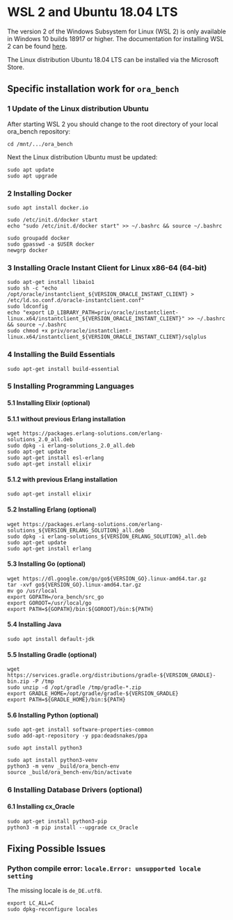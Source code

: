 # WSL 2 and Ubuntu 18.04 LTS

The version 2 of the Windows Subsystem for Linux (WSL 2) is only available in Windows 10 builds 18917 or higher.
The documentation for installing WSL 2 can be found [here](https://docs.microsoft.com/en-us/windows/wsl/wsl2-install).

The Linux distribution Ubuntu 18.04 LTS can be installed via the Microsoft Store.

## Specific installation work for `ora_bench` 

### 1 Update of the Linux distribution Ubuntu

After starting WSL 2 you should change to the root directory of your local ora_bench repository:

    cd /mnt/.../ora_bench
    
Next the Linux distribution Ubuntu must be updated:

    sudo apt update
    sudo apt upgrade

### 2 Installing Docker

    sudo apt install docker.io
    
    sudo /etc/init.d/docker start
    echo "sudo /etc/init.d/docker start" >> ~/.bashrc && source ~/.bashrc
    
    sudo groupadd docker
    sudo gpasswd -a $USER docker
    newgrp docker 

### 3 Installing Oracle Instant Client for Linux x86-64 (64-bit)

    sudo apt-get install libaio1
    sudo sh -c "echo /opt/oracle/instantclient_${VERSION_ORACLE_INSTANT_CLIENT} > /etc/ld.so.conf.d/oracle-instantclient.conf"
    sudo ldconfig
    echo "export LD_LIBRARY_PATH=priv/oracle/instantclient-linux.x64/instantclient_${VERSION_ORACLE_INSTANT_CLIENT}" >> ~/.bashrc && source ~/.bashrc
    sudo chmod +x priv/oracle/instantclient-linux.x64/instantclient_${VERSION_ORACLE_INSTANT_CLIENT}/sqlplus

### 4 Installing the Build Essentials

    sudo apt-get install build-essential

### 5 Installing Programming Languages

#### 5.1 Installing Elixir (optional)

#### 5.1.1 without previous Erlang installation

    wget https://packages.erlang-solutions.com/erlang-solutions_2.0_all.deb
	sudo dpkg -i erlang-solutions_2.0_all.deb
	sudo apt-get update
	sudo apt-get install esl-erlang
	sudo apt-get install elixir

#### 5.1.2 with previous Erlang installation

    sudo apt-get install elixir

#### 5.2 Installing Erlang (optional)

    wget https://packages.erlang-solutions.com/erlang-solutions_${VERSION_ERLANG_SOLUTION}_all.deb
	sudo dpkg -i erlang-solutions_${VERSION_ERLANG_SOLUTION}_all.deb
	sudo apt-get update
	sudo apt-get install erlang

#### 5.3 Installing Go (optional)

    wget https://dl.google.com/go/go${VERSION_GO}.linux-amd64.tar.gz
    tar -xvf go${VERSION_GO}.linux-amd64.tar.gz
    mv go /usr/local
    export GOPATH=/ora_bench/src_go
    export GOROOT=/usr/local/go
    export PATH=${GOPATH}/bin:${GOROOT}/bin:${PATH}

#### 5.4 Installing Java

    sudo apt install default-jdk

#### 5.5 Installing Gradle (optional)

    wget https://services.gradle.org/distributions/gradle-${VERSION_GRADLE}-bin.zip -P /tmp  
    sudo unzip -d /opt/gradle /tmp/gradle-*.zip
    export GRADLE_HOME=/opt/gradle/gradle-${VERSION_GRADLE}
    export PATH=${GRADLE_HOME}/bin:${PATH}

#### 5.6 Installing Python (optional)

    sudo apt-get install software-properties-common
    sudo add-apt-repository -y ppa:deadsnakes/ppa
    
    sudo apt install python3
    
    sudo apt install python3-venv
    python3 -m venv _build/ora_bench-env
    source _build/ora_bench-env/bin/activate

### 6 Installing Database Drivers (optional)

#### 6.1 Installing cx_Oracle

    sudo apt-get install python3-pip
    python3 -m pip install --upgrade cx_Oracle

## Fixing Possible Issues

### Python compile error: `locale.Error: unsupported locale setting`

The missing locale is `de_DE.utf8`.

    export LC_ALL=C
    sudo dpkg-reconfigure locales
